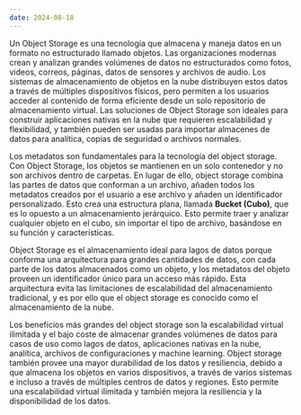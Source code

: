 ```yaml
---
date: 2024-08-18
---
```


Un Object Storage es una tecnología que almacena y maneja datos en un formato no estructurado llamado objetos. Las organizaciones modernas crean y analizan grandes volúmenes de datos no estructurados como fotos, videos, correos, páginas, datos de sensores y archivos de audio. Los sistemas de almacenamiento de objetos en la nube distribuyen estos datos a través de múltiples dispositivos físicos, pero permiten a los usuarios acceder al contenido de forma eficiente desde un solo repositorio de almacenamiento virtual. Las soluciones de Object Storage son ideales para construir aplicaciones nativas en la nube que requieren escalabilidad y flexibilidad, y también pueden ser usadas para importar almacenes de datos para analítica, copias de seguridad o archivos normales.

Los metadatos son fundamentales para la tecnología del object storage. Con Object Storage, los objetos se mantienen en un solo contenedor y no son archivos dentro de carpetas. En lugar de ello, object storage combina las partes de datos que conforman a un archivo, añaden todos los metadatos creados por el usuario a ese archivo y añaden un identificador personalizado. Esto crea una estructura plana, llamada **Bucket (Cubo)**, que es lo opuesto a un almacenamiento jerárquico. Esto permite traer y analizar cualquier objeto en el cubo, sin importar el tipo de archivo, basándose en su función y características.

Object Storage es el almacenamiento ideal para lagos de datos porque conforma una arquitectura para grandes cantidades de datos, con cada parte de los datos almacenados como un objeto, y los metadatos del objeto proveen un identificador único para un acceso más rápido. Esta arquitectura evita las limitaciones de escalabilidad del almacenamiento tradicional, y es por ello que el object storage es conocido como el almacenamiento de la nube.

Los beneficios más grandes del object storage son la escalabilidad virtual ilimitada y el bajo coste de almacenar grandes volúmenes de datos para casos de uso como lagos de datos, aplicaciones nativas en la nube, analítica, archivos de configuraciones y machine learning. Object storage también provee una mayor durabilidad de los datos y resiliencia, debido a que almacena los objetos en varios dispositivos, a través de varios sistemas e incluso a través de múltiples centros de datos y regiones. Esto permite una escalabilidad virtual ilimitada y también mejora la resiliencia y la disponibilidad de los datos.